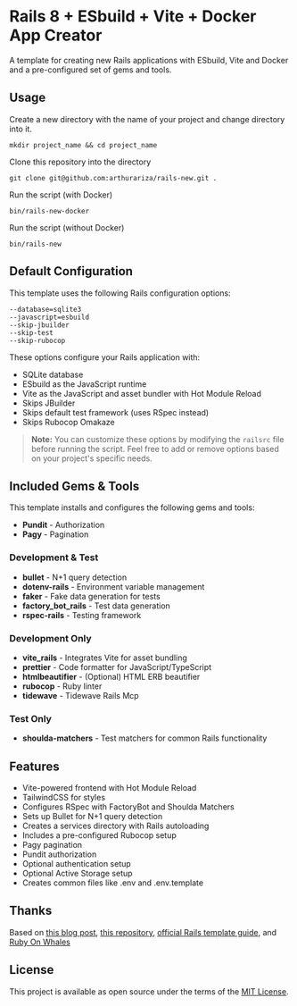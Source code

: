 # Rails 8 + ESbuild + Vite + Docker App Creator

A template for creating new Rails applications with ESbuild, Vite and Docker and a pre-configured set of gems and tools.

## Usage
Create a new directory with the name of your project and change directory into it.

```
mkdir project_name && cd project_name
```

Clone this repository into the directory
```
git clone git@github.com:arthurariza/rails-new.git .
```

Run the script (with Docker)
```
bin/rails-new-docker
```
Run the script (without Docker)
```
bin/rails-new
```

## Default Configuration

This template uses the following Rails configuration options:

```
--database=sqlite3
--javascript=esbuild
--skip-jbuilder
--skip-test
--skip-rubocop
```

These options configure your Rails application with:
- SQLite database
- ESbuild as the JavaScript runtime
- Vite as the JavaScript and asset bundler with Hot Module Reload
- Skips JBuilder
- Skips default test framework (uses RSpec instead)
- Skips Rubocop Omakaze

> **Note:** You can customize these options by modifying the `railsrc` file before running the script. Feel free to add or remove options based on your project's specific needs.

## Included Gems & Tools

This template installs and configures the following gems and tools:

- **Pundit** - Authorization
- **Pagy** - Pagination


### Development & Test

- **bullet** - N+1 query detection
- **dotenv-rails** - Environment variable management
- **faker** - Fake data generation for tests
- **factory_bot_rails** - Test data generation
- **rspec-rails** - Testing framework

### Development Only

- **vite_rails** - Integrates Vite for asset bundling
- **prettier** - Code formatter for JavaScript/TypeScript
- **htmlbeautifier** - (Optional) HTML ERB beautifier
- **rubocop** - Ruby linter
- **tidewave** - Tidewave Rails Mcp

### Test Only

- **shoulda-matchers** - Test matchers for common Rails functionality

## Features

- Vite-powered frontend with Hot Module Reload
- TailwindCSS for styles
- Configures RSpec with FactoryBot and Shoulda Matchers
- Sets up Bullet for N+1 query detection
- Creates a services directory with Rails autoloading
- Includes a pre-configured Rubocop setup
- Pagy pagination
- Pundit authorization
- Optional authentication setup
- Optional Active Storage setup
- Creates common files like .env and .env.template
## Thanks

Based on [this blog post](https://danielabaron.me/blog/kickstart-a-new-rails-project/#rubocop), [this repository](https://github.com/CodingItWrong/apiup/tree/main), [official Rails template guide](https://guides.rubyonrails.org/rails_application_templates.html), and [Ruby On Whales](https://github.com/evilmartians/ruby-on-whales)

## License

This project is available as open source under the terms of the [MIT License](LICENSE).
